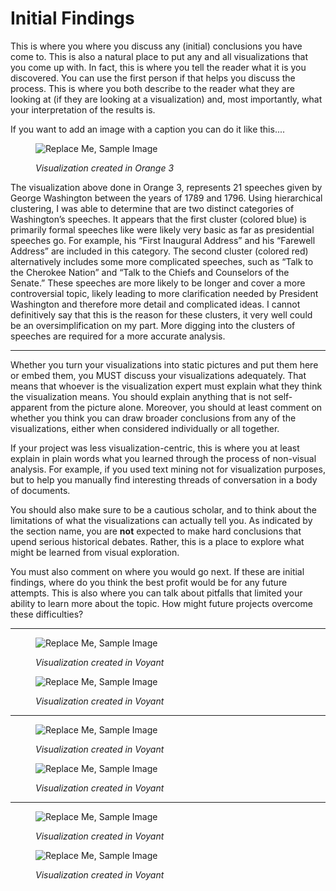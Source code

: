 # Initial Findings

This is where you where you discuss any (initial) conclusions you have come to. This is also a natural place to put any and all visualizations that you come up with. In fact, this is where you tell the reader what it is you discovered. You can use the first person if that helps you discuss the process. This is where you both describe to the reader what they are looking at (if they are looking at a visualization) and, most importantly, what your interpretation of the results is.

If you want to add an image with a caption you can do it like this....

<figure>

![Replace Me, Sample Image](imgs/gwhc.png)

<figcaption>

*Visualization created in Orange 3*

</figcaption>

</figure>


The visualization above done in Orange 3, represents 21 speeches given by George Washington between the years of 1789 and 1796. Using hierarchical clustering, I was able to determine that are two distinct categories of Washington’s speeches. It appears that the first cluster (colored blue) is primarily formal speeches like were likely very basic as far as presidential speeches go. For example, his “First Inaugural Address” and his “Farewell Address” are included in this category. The second cluster (colored red) alternatively includes some more complicated speeches, such as “Talk to the Cherokee Nation” and “Talk to the Chiefs and Counselors of the Senate.” These speeches are more likely to be longer and cover a more controversial topic, likely leading to more clarification needed by President Washington and therefore more detail and complicated ideas. I cannot definitively say that this is the reason for these clusters, it very well could be an oversimplification on my part. More digging into the clusters of speeches are required for a more accurate analysis.

---

Whether you turn your visualizations into static pictures and put them here or embed them, you MUST discuss your visualizations adequately. That means that whoever is the visualization expert must explain what they think the visualization means. You should explain anything that is not self-apparent from the picture alone. Moreover, you should at least comment on whether you think you can draw broader conclusions from any of the visualizations, either when considered individually or all together.

If your project was less visualization-centric, this is where you at least explain in plain words what you learned through the process of non-visual analysis. For example, if you used text mining not for visualization purposes, but to help you manually find interesting threads of conversation in a body of documents.

You should also make sure to be a cautious scholar, and to think about the limitations of what the visualizations can actually tell you. As indicated by the section name, you are **not** expected to make hard conclusions that upend serious historical debates. Rather, this is a place to explore what might be learned from visual exploration.

You must also comment on where you would go next. If these are initial findings, where do you think the best profit would be for any future attempts. This is also where you can talk about pitfalls that limited your ability to learn more about the topic. How might future projects overcome these difficulties?

---



<figure>

![Replace Me, Sample Image](imgs/dem_wordcount.PNG)

<figcaption>

*Visualization created in Voyant*

</figcaption>

</figure>


<figure>

![Replace Me, Sample Image](imgs/rep_wordcount.PNG)

<figcaption>

*Visualization created in Voyant*

</figcaption>

</figure>

---

<figure>

![Replace Me, Sample Image](imgs/dem_wordlinks.PNG)

<figcaption>

*Visualization created in Voyant*

</figcaption>

</figure>


<figure>

![Replace Me, Sample Image](imgs/rep_wordlinks.PNG)

<figcaption>

*Visualization created in Voyant*

</figcaption>

</figure>

---

<figure>

![Replace Me, Sample Image](imgs/dem_wordcount.PNG)

<figcaption>

*Visualization created in Voyant*

</figcaption>

</figure>

<figure>

![Replace Me, Sample Image](imgs/rep_wordcount.PNG)

<figcaption>

*Visualization created in Voyant*

</figcaption>

</figure>
